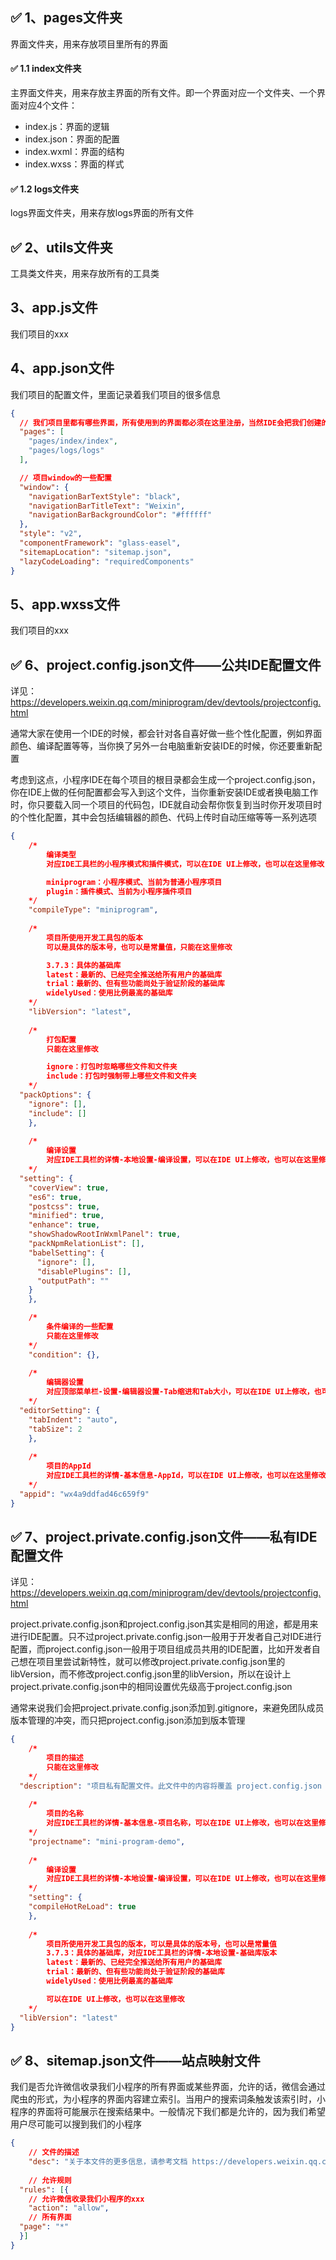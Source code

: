 ## ✅ 1、pages文件夹

界面文件夹，用来存放项目里所有的界面

#### ✅ 1.1 index文件夹

主界面文件夹，用来存放主界面的所有文件。即一个界面对应一个文件夹、一个界面对应4个文件：
* index.js：界面的逻辑
* index.json：界面的配置
* index.wxml：界面的结构
* index.wxss：界面的样式

#### ✅ 1.2 logs文件夹

logs界面文件夹，用来存放logs界面的所有文件

## ✅ 2、utils文件夹

工具类文件夹，用来存放所有的工具类

## 3、app.js文件

我们项目的xxx

## 4、app.json文件

我们项目的配置文件，里面记录着我们项目的很多信息

```json
{
  // 我们项目里都有哪些界面，所有使用到的界面都必须在这里注册，当然IDE会把我们创建的界面自动注册到这里
  "pages": [
    "pages/index/index",
    "pages/logs/logs"
  ],

  // 项目window的一些配置
  "window": {
    "navigationBarTextStyle": "black",
    "navigationBarTitleText": "Weixin",
    "navigationBarBackgroundColor": "#ffffff"
  },
  "style": "v2",
  "componentFramework": "glass-easel",
  "sitemapLocation": "sitemap.json",
  "lazyCodeLoading": "requiredComponents"
}
```

## 5、app.wxss文件

我们项目的xxx

## ✅ 6、project.config.json文件——公共IDE配置文件
详见：https://developers.weixin.qq.com/miniprogram/dev/devtools/projectconfig.html

通常大家在使用一个IDE的时候，都会针对各自喜好做一些个性化配置，例如界面颜色、编译配置等等，当你换了另外一台电脑重新安装IDE的时候，你还要重新配置

考虑到这点，小程序IDE在每个项目的根目录都会生成一个project.config.json，你在IDE上做的任何配置都会写入到这个文件，当你重新安装IDE或者换电脑工作时，你只要载入同一个项目的代码包，IDE就自动会帮你恢复到当时你开发项目时的个性化配置，其中会包括编辑器的颜色、代码上传时自动压缩等等一系列选项

```json
{
	/*
		编译类型
		对应IDE工具栏的小程序模式和插件模式，可以在IDE UI上修改，也可以在这里修改

		miniprogram：小程序模式、当前为普通小程序项目
		plugin：插件模式、当前为小程序插件项目
	*/
	"compileType": "miniprogram",
	
	/*
		项目所使用开发工具包的版本
		可以是具体的版本号，也可以是常量值，只能在这里修改

		3.7.3：具体的基础库
		latest：最新的、已经完全推送给所有用户的基础库
		trial：最新的、但有些功能尚处于验证阶段的基础库
		widelyUsed：使用比例最高的基础库
	*/
	"libVersion": "latest",
	
	/*
		打包配置
		只能在这里修改

		ignore：打包时忽略哪些文件和文件夹
		include：打包时强制带上哪些文件和文件夹
	*/
  "packOptions": {
    "ignore": [],
    "include": []
	},
	
	/*
		编译设置
		对应IDE工具栏的详情-本地设置-编译设置，可以在IDE UI上修改，也可以在这里修改
	*/
  "setting": {
    "coverView": true,
    "es6": true,
    "postcss": true,
    "minified": true,
    "enhance": true,
    "showShadowRootInWxmlPanel": true,
    "packNpmRelationList": [],
    "babelSetting": {
      "ignore": [],
      "disablePlugins": [],
      "outputPath": ""
    }
	},

	/*
		条件编译的一些配置
		只能在这里修改
	*/
	"condition": {},
	
	/*
		编辑器设置
		对应顶部菜单栏-设置-编辑器设置-Tab缩进和Tab大小，可以在IDE UI上修改，也可以在这里修改
	*/
  "editorSetting": {
    "tabIndent": "auto",
    "tabSize": 2
	},
	
	/*
		项目的AppId
		对应IDE工具栏的详情-基本信息-AppId，可以在IDE UI上修改，也可以在这里修改
	*/
  "appid": "wx4a9ddfad46c659f9"
}
```

## ✅ 7、project.private.config.json文件——私有IDE配置文件
详见：https://developers.weixin.qq.com/miniprogram/dev/devtools/projectconfig.html

project.private.config.json和project.config.json其实是相同的用途，都是用来进行IDE配置。只不过project.private.config.json一般用于开发者自己对IDE进行配置，而project.config.json一般用于项目组成员共用的IDE配置，比如开发者自己想在项目里尝试新特性，就可以修改project.private.config.json里的libVersion，而不修改project.config.json里的libVersion，所以在设计上project.private.config.json中的相同设置优先级高于project.config.json

通常来说我们会把project.private.config.json添加到.gitignore，来避免团队成员版本管理的冲突，而只把project.config.json添加到版本管理

```json
{
	/*
		项目的描述
		只能在这里修改
	*/
  "description": "项目私有配置文件。此文件中的内容将覆盖 project.config.json 中的相同字段。项目的改动优先同步到此文件中。详见文档：https://developers.weixin.qq.com/miniprogram/dev/devtools/projectconfig.html",
	
	/*
		项目的名称
		对应IDE工具栏的详情-基本信息-项目名称，可以在IDE UI上修改，也可以在这里修改
	*/
	"projectname": "mini-program-demo",
	
	/*
		编译设置
		对应IDE工具栏的详情-本地设置-编译设置，可以在IDE UI上修改，也可以在这里修改
	*/
	"setting": {
    "compileHotReLoad": true
	},
	
	/*
		项目所使用开发工具包的版本，可以是具体的版本号，也可以是常量值
		3.7.3：具体的基础库，对应IDE工具栏的详情-本地设置-基础库版本
		latest：最新的、已经完全推送给所有用户的基础库
		trial：最新的、但有些功能尚处于验证阶段的基础库
		widelyUsed：使用比例最高的基础库

		可以在IDE UI上修改，也可以在这里修改
	*/
  "libVersion": "latest"
}
```

## ✅ 8、sitemap.json文件——站点映射文件

我们是否允许微信收录我们小程序的所有界面或某些界面，允许的话，微信会通过爬虫的形式，为小程序的界面内容建立索引。当用户的搜索词条触发该索引时，小程序的界面将可能展示在搜索结果中。一般情况下我们都是允许的，因为我们希望用户尽可能可以搜到我们的小程序

```json
{
	// 文件的描述
	"desc": "关于本文件的更多信息，请参考文档 https://developers.weixin.qq.com/miniprogram/dev/framework/sitemap.html",
	
	// 允许规则
  "rules": [{
	// 允许微信收录我们小程序的xxx
	"action": "allow",
	// 所有界面
  "page": "*"
  }]
}
```